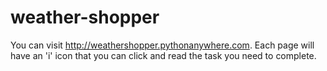 # weather-shopper
You can visit http://weathershopper.pythonanywhere.com. Each page will have an 'i' icon that you can click and read the task you need to complete.
